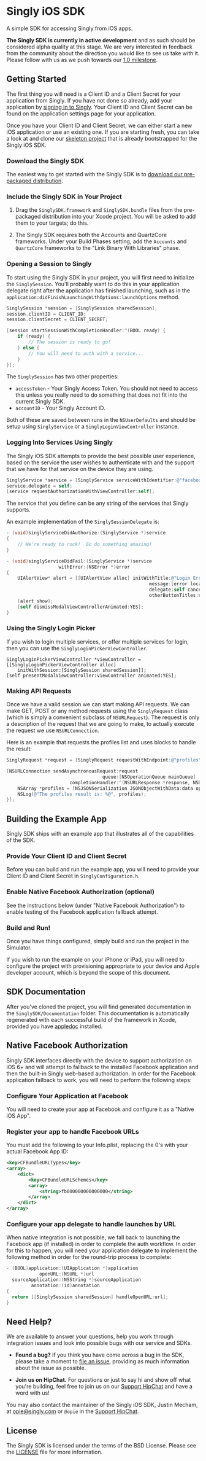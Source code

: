 
# Singly iOS SDK

A simple SDK for accessing Singly from iOS apps.

**The Singly SDK is currently in active development** and as such should be
considered alpha quality at this stage. We are very interested in feedback
from the community about the direction you would like to see us take with it.
Please follow with us as we push towards our
[1.0 milestone](https://github.com/Singly/iOS-SDK/issues?milestone=4&state=open).

## Getting Started

The first thing you will need is a Client ID and a Client Secret for your
application from Singly. If you have not done so already, add your application
by [signing in to Singly](https://singly.com/apps). Your Client ID and Client
Secret can be found on the application settings page for your application.

Once you have your Client ID and Client Secret, we can either start a new iOS
application or use an existing one. If you are starting fresh, you can take a
look at and clone our [skeleton project](https://github.com/singly/ios-sdk-skelton)
that is already bootstrapped for the Singly iOS SDK.

### Download the Singly SDK

The easiest way to get started with the Singly SDK is to [download our
pre-packaged distribution](https://github.com/downloads/Singly/iOS-SDK/Singly%20iOS%20SDK.dmg).

### Include the Singly SDK in Your Project

1. Drag the `SinglySDK.framework` and `SinglySDK.bundle` files from the
   pre-packaged distribution into your Xcode project. You will be asked to
   add them to your targets; do this.

2. The Singly SDK requires both the Accounts and QuartzCore frameworks. Under
   your Build Phases setting, add the `Accounts` and `QuartzCore` frameworks
   to the "Link Binary With Libraries" phase.

### Opening a Session to Singly

To start using the Singly SDK in your project, you will first need to
initialize the `SinglySession`. You'll probably want to do this in your
application delegate right after the application has finished launching, such
as in the `application:didFinishLaunchingWithOptions:launchOptions` method.

```objective-c
SinglySession *session = [SinglySession sharedSession];
session.clientID = CLIENT_ID;
session.clientSecret = CLIENT_SECRET;

[session startSessionWithCompletionHandler:^(BOOL ready) {
    if (ready) {
        // The session is ready to go!
    } else {
        // You will need to auth with a service...
    }
}];
```

The `SinglySession` has two other properties:

  * `accessToken` - Your Singly Access Token. You should not need to access
    this unless you really need to do something that does not fit into the
    current Singly SDK.
  * `accountID` - Your Singly Account ID.

Both of these are saved between runs in the `NSUserDefaults` and should be
setup using `SinglyService` or a `SinglyLoginViewController` instance.

### Logging Into Services Using Singly

The Singly iOS SDK attempts to provide the best possible user experience, based
on the service the user wishes to authenticate with and the support that we
have for that service on the device they are using.

```objective-c
SinglyService *service = [SinglyService serviceWithIdentifier:@"facebook"];
service.delegate = self;
[service requestAuthorizationWithViewController:self];
```

The service that you define can be any string of the services that Singly
supports.

An example implementation of the `SinglySessionDelegate` is:

```objective-c
- (void)singlyServiceDidAuthorize:(SinglyService *)service
{
    // We're ready to rock!  Go do something amazing!
}

- (void)singlyServiceDidFail:(SinglyService *)service
                   withError:(NSError *)error
{
    UIAlertView* alert = [[UIAlertView alloc] initWithTitle:@"Login Error"
                                                    message:[error localizedDescription]
                                                    delegate:self cancelButtonTitle:@"OK"
                                                    otherButtonTitles:nil];
    [alert show];
    [self dismissModalViewControllerAnimated:YES];
}
```

### Using the Singly Login Picker

If you wish to login multiple services, or offer multiple services for login,
then you can use the `SinglyLoginPickerViewController`.

```
SinglyLoginPickerViewController *viewController = [[SinglyLoginPickerViewController alloc]
    initWithSession:[SinglySession sharedSession]];
[self presentModalViewController:viewController animated:YES];
```

### Making API Requests

Once we have a valid session we can start making API requests. We can make
GET, POST or any method requests using the `SinglyRequest` class (which is
simply a convenient subclass of `NSURLRequest`). The request is only a
description of the request that we are going to make, to actually execute
the request we use `NSURLConnection`.

Here is an example that requests the profiles list and uses blocks to handle
the result:

```objective-c
SinglyRequest *request = [SinglyRequest requestWithEndpoint:@"profiles"];

[NSURLConnection sendAsynchronousRequest:request
                                   queue:[NSOperationQueue mainQueue]
                       completionHandler:^(NSURLResponse *response, NSData *data, NSError *error) {
    NSArray *profiles = [NSJSONSerialization JSONObjectWithData:data options:kNilOptions error:nil];
    NSLog(@"The profiles result is: %@", profiles);
}];
```

## Building the Example App

Singly SDK ships with an example app that illustrates all of the capabilities
of the SDK.

### Provide Your Client ID and Client Secret

Before you can build and run the example app, you will need to provide your
Client ID and Client Secret in `SinglyConfiguration.h`.

### Enable Native Facebook Authorization (optional)

See the instructions below (under "Native Facebook Authorization") to enable
testing of the Facebook application fallback attempt.

### Build and Run!

Once you have things configured, simply build and run the project in the
Simulator.

If you wish to run the example on your iPhone or iPad, you will need to
configure the project with provisioning appropriate to your device and Apple
developer account, which is beyond the scope of this document.

## SDK Documentation

After you've cloned the project, you will find generated documentation in
the `SinglySDK/Documentation` folder. This documentation is automatically
regenerated with each successful build of the framework in Xcode, provided
you have [appledoc](http://gentlebytes.com/appledoc/) installed.

## Native Facebook Authorization

Singly SDK interfaces directly with the device to support authorization on
iOS 6+ and will attempt to fallback to the installed Facebook application and
then the built-in Singly web-based authorization. In order for the Facebook
application fallback to work, you will need to perform the following steps:

### Configure Your Application at Facebook

You will need to create your app at Facebook and configure it as a "Native
iOS App".

### Register your app to handle Facebook URLs

You must add the following to your Info.plist, replacing the 0's with your
actual Facebook App ID:

```xml
<key>CFBundleURLTypes</key>
<array>
    <dict>
        <key>CFBundleURLSchemes</key>
        <array>
            <string>fb000000000000000</string>
        </array>
    </dict>
</array>
```

### Configure your app delegate to handle launches by URL

When native integration is not possible, we fall back to launching the
Facebook app (if installed) in order to complete the auth workflow. In order
for this to happen, you will need your application delegate to implement the
following method in order for the round-trip process to complete:

```objective-c
- (BOOL)application:(UIApplication *)application
            openURL:(NSURL *)url
  sourceApplication:(NSString *)sourceApplication
         annotation:(id)annotation
{
  return [[SinglySession sharedSession] handleOpenURL:url];
}
```

## Need Help?

We are available to answer your questions, help you work through integration
issues and look into possible bugs with our service and SDKs.

  * **Found a bug?**
    If you think you have come across a bug in the SDK, please take a moment
    to [file an issue](https://github.com/singly/ios-sdk/issues), providing as
    much information about the issue as possible.

  * **Join us on HipChat.**
    For questions or just to say hi and show off what you're building, feel
    free to join us on our [Support HipChat](https://support.singly.com) and
    have a word with us!

You may also contact the maintainer of the Singly iOS SDK, Justin Mecham, at
[opie@singly.com](mailto:opie@singly.com) or `@opie` in the
[Support HipChat](https://support.singly.com).

## License

The Singly SDK is licensed under the terms of the BSD License. Please see the
[LICENSE](http://github.com/singly/ios-sdk/blob/master/LICENSE) file for more
information.
